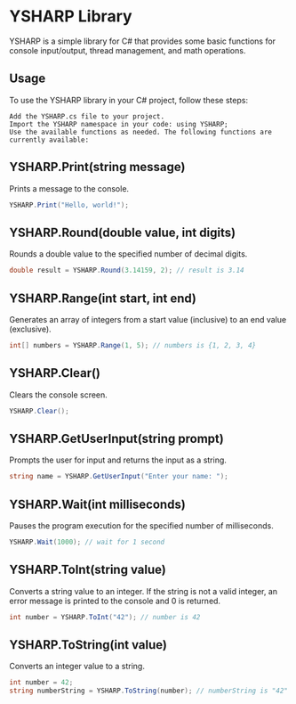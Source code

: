 
# YSHARP Library

YSHARP is a simple library for C# that provides some basic functions for console input/output, thread management, and math operations.


## Usage

To use the YSHARP library in your C# project, follow these steps:

    Add the YSHARP.cs file to your project.
    Import the YSHARP namespace in your code: using YSHARP;
    Use the available functions as needed. The following functions are currently available:
## YSHARP.Print(string message)

Prints a message to the console.

```csharp
YSHARP.Print("Hello, world!");
```
## YSHARP.Round(double value, int digits)

Rounds a double value to the specified number of decimal digits.
```csharp
double result = YSHARP.Round(3.14159, 2); // result is 3.14
```
## YSHARP.Range(int start, int end)

Generates an array of integers from a start value (inclusive) to an end value (exclusive).

```csharp
int[] numbers = YSHARP.Range(1, 5); // numbers is {1, 2, 3, 4}
```
## YSHARP.Clear()

Clears the console screen.

```csharp
YSHARP.Clear();
```
## YSHARP.GetUserInput(string prompt)

Prompts the user for input and returns the input as a string.

```csharp
string name = YSHARP.GetUserInput("Enter your name: ");
```
## YSHARP.Wait(int milliseconds)

Pauses the program execution for the specified number of milliseconds.

```csharp
YSHARP.Wait(1000); // wait for 1 second
```
## YSHARP.ToInt(string value)
Converts a string value to an integer. If the string is not a valid integer, an error message is printed to the console and 0 is returned.

```csharp
int number = YSHARP.ToInt("42"); // number is 42
```
## YSHARP.ToString(int value)

Converts an integer value to a string.

```csharp
int number = 42;
string numberString = YSHARP.ToString(number); // numberString is "42"
```
